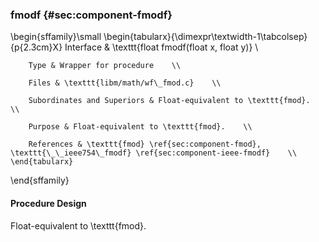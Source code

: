 ### fmodf {#sec:component-fmodf}

\begin{sffamily}\small
	\begin{tabularx}{\dimexpr\textwidth-1\tabcolsep}{p{2.3cm}X}
		Interface       & \texttt{float fmodf(float x, float y)} \\ 
		
		Type & Wrapper for procedure    \\ 
		
		Files & \texttt{libm/math/wf\_fmod.c}    \\ 
		
		Subordinates and Superiors & Float-equivalent to \texttt{fmod}.    \\ 
		
		Purpose & Float-equivalent to \texttt{fmod}.    \\ 
		
		References & \texttt{fmod} \ref{sec:component-fmod}, \texttt{\_\_ieee754\_fmodf} \ref{sec:component-ieee-fmodf}    \\ 
	\end{tabularx}
\end{sffamily}

#### Procedure Design

Float-equivalent to \texttt{fmod}.